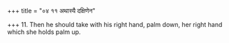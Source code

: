+++
title = "०४ ११ अथास्यै दक्षिणेन"

+++
11. Then he should take with his right hand, palm down, her right hand which she holds palm up.
